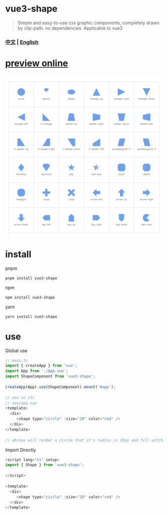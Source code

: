 # vue3-shape    
> Simple and easy-to-use css graphic components, completely drawn by clip-path. no dependencies. Applicable to vue3     

### [中文](README.md) | [English](README-EN.md)    

# [preview online](https://cirolee.github.io/vue3-shape/)   

<div style="display: flex; justify-content: center"><img src='./assets/shape-img-1.png' align="center" /></div>

# install
pnpm     
```shell
pnpm install vue3-shape
```
npm     
```shell
npm install vue3-shape
```
yarn     
```shell
yarn install vue3-shape
```

# use     

Global use
```javascript
// main.ts
import { createApp } from 'vue';
import App from './App.vue';
import ShapeComponent from 'vue3-shape';

createApp(App).use(ShapeComponent).mount('#app');

// use in sfc
// xxx/app.vue
<template>
  <div>
     <shape type="circle" :size="20" color="red" />
  </div>
</template>

// abrove will render a circle that it's tadius is 20px and fill witch red color;
```    
Import Directly
```javascript
<script lang="ts" setup>
import { Shape } from 'vue3-shape';

</script>

<template>
  <div>
     <shape type="circle" :size="20" color="red" />
  </div>
</template>
```

